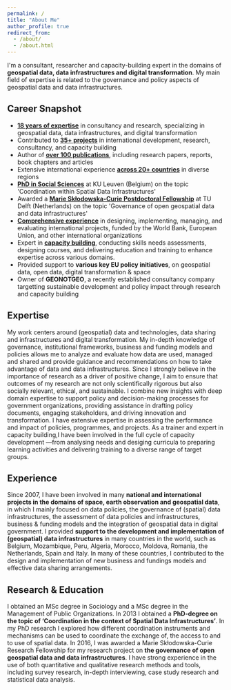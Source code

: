 ```yaml
---
permalink: /
title: "About Me"
author_profile: true
redirect_from: 
  - /about/
  - /about.html
---
```


I'm a consultant, researcher and capacity-building expert in the domains of **geospatial data, data infrastructures and digital transformation**. My main field of expertise is related to the governance and policy aspects of geospatial data and data infrastructures.

Career Snapshot
------
* **[18 years of expertise](/cv-json)** in consultancy and research, specializing in geospatial data, data infrastructures, and digital transformation
* Contributed to **[35+ projects](/projects)** in international development, research, consultancy, and capacity building
* Author of **[over 100 publications](/outputs)**, including research papers, reports, book chapters and articles
* Extensive international experience **[across 20+ countries](/talkmap)** in diverse regions
* **[PhD in Social Sciences](/portfolio-1)** at KU Leuven (Belgium) on the topic 'Coordination within Spatial Data Infrastructures' 
* Awarded a **[Marie Skłodowska-Curie Postdoctoral Fellowship](/portfolio-4)** at TU Delft (Netherlands) on the topic 'Governance of open geospatial data and data infrastructures'
* **[Comprehensive experience](/expert)** in designing, implementing, managing, and evaluating international projects, funded by the World Bank, European Union, and other international organizations
* Expert in **[capacity building](/teaching)**, conducting skills needs assessments, designing courses, and delivering education and training to enhance expertise across various domains.
* Provided support to **various key EU policy initiatives**, on geospatial data, open data, digital transformation & space
* Owner of **GEONOTGEO**, a recently established consultancy company targetting sustainable development and policy impact through research and capacity building
  
Expertise
------
My work centers around (geospatial) data and technologies, data sharing and infrastructures and digital transformation. My in-depth knowledge of governance, institutional frameworks, business and funding models and policies allows me to analyze and evaluate how data are used, managed and shared and provide guidance and recommendations on how to take advantage of data and data infrastructures. Since I strongly believe in the importance of research as a driver of positive change,  I aim to ensure that outcomes of my research are not only scientifically rigorous but also socially relevant, ethical, and sustainable. I combine new insights with deep domain expertise to support policy and decision-making processes for government organizations, providing assistance in drafting policy documents, engaging stakeholders, and driving innovation and transformation. I have extensive expertise in assessing the performance and impact of policies, programmes, and projects. As a trainer and expert in capacity building,I have been involved in the full cycle of capacity development —from analysing needs and desiging curricula to preparing learning activities and delivering training to a diverse range of target groups.

Experience
------
Since 2007, I have been involved in many **national and international projects in the domains of space, earth observation and geospatial data**, in which I mainly focused on data policies, the governance of (spatial) data infrastructures, the assessment of data policies and infrastructures, business & funding models and the integration of geospatial data in digital government.  I provided **support to the development and implementation of (geospatial) data infrastructures** in many countries in the world, such as Belgium, Mozambique, Peru, Algeria, Morocco, Moldova, Romania, the Netherlands, Spain and Italy. In many of these countries, I contributed to the design and implementation of new business and fundings models and effective data sharing arrangements. 

Research & Education
------
I obtained an MSc degree in Sociology and a MSc degree in the Management of Public Organizations. In 2013 I obtained a **PhD-degree on the topic of ‘Coordination in the context of Spatial Data Infrastructures’**. In my PhD research I explored how different coordination instruments and mechanisms can be used to coordinate the exchange of, the access to and to use of spatial data. In 2016, I was awarded a Marie Skłodowska-Curie Research Fellowship for my research project on **the governance of open geospatial data and data infrastructures**. I have strong experience in the use of both quantitative and qualitative research methods and tools, including survey research, in-depth interviewing, case study research and statistical data analysis. 

